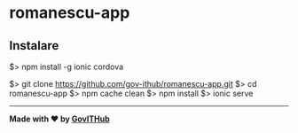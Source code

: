 # romanescu-app

## Instalare

$> npm install -g ionic cordova

$> git clone https://github.com/gov-ithub/romanescu-app.git
$> cd romanescu-app
$> npm cache clean
$> npm install
$> ionic serve

----------

**Made with :heart: by [GovITHub](http://ithub.gov.ro)**
